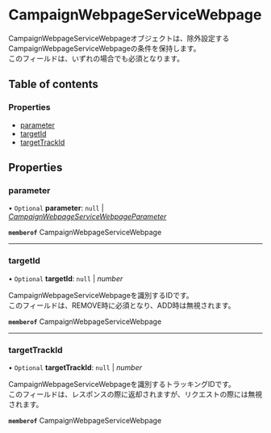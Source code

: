 # CampaignWebpageServiceWebpage


<div lang=\"ja\">CampaignWebpageServiceWebpageオブジェクトは、除外設定するCampaignWebpageServiceWebpageの条件を保持します。<br> このフィールドは、いずれの場合でも必須となります。</div> 

## Table of contents

### Properties

- [parameter](campaignwebpageservicewebpage.md#parameter)
- [targetId](campaignwebpageservicewebpage.md#targetid)
- [targetTrackId](campaignwebpageservicewebpage.md#targettrackid)

## Properties

### parameter

• `Optional` **parameter**: ``null`` \| [*CampaignWebpageServiceWebpageParameter*](campaignwebpageservicewebpageparameter.md)

**`memberof`** CampaignWebpageServiceWebpage

___

### targetId

• `Optional` **targetId**: ``null`` \| *number*

<div lang=\"ja\">CampaignWebpageServiceWebpageを識別するIDです。 <br> このフィールドは、REMOVE時に必須となり、ADD時は無視されます。</div> 

**`memberof`** CampaignWebpageServiceWebpage

___

### targetTrackId

• `Optional` **targetTrackId**: ``null`` \| *number*

<div lang=\"ja\">CampaignWebpageServiceWebpageを識別するトラッキングIDです。<br> このフィールドは、レスポンスの際に返却されますが、リクエストの際には無視されます。</div> 

**`memberof`** CampaignWebpageServiceWebpage
